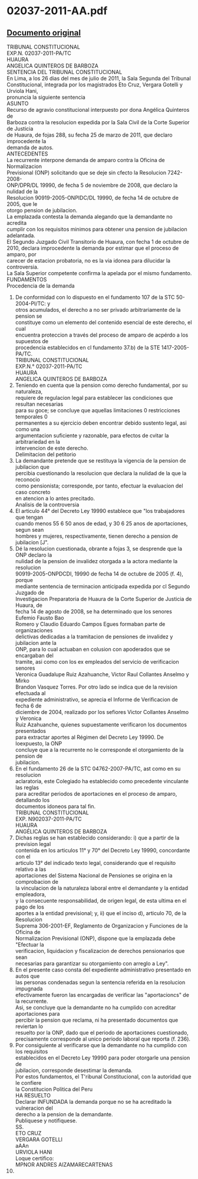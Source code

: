 
02037-2011-AA.pdf
=================
  
[Documento original](https://tc.gob.pe/jurisprudencia/2011/02037-2011-AA.pdf)  
---  
TRIBUNAL CONSTITUCIONAL  
EXP.N. 02037-2011-PA/TC  
HUAURA  
ANGELICA QUINTEROS DE BARBOZA  
SENTENCIA DEL TRIBUNAL CONSTITUCIONAL  
En Lima, a los 26 dias del mes de julio de 2011, la Sala Segunda del Tribunal  
Constitucional, integrada por los magistrados Eto Cruz, Vergara Gotelli y Urviola Hani,  
pronuncia la siguiente sentencia  
ASUNTO  
Recurso de agravio constitucional interpuesto por dona Angélica Quinteros de  
Barboza contra la resolucion expedida por la Sala Civil de la Corte Superior de Justicia  
de Huaura, de fojas 288, su fecha 25 de marzo de 2011, que declaro improcedente la  
demanda de autos.  
ANTECEDENTES  
La recurrente interpone demanda de amparo contra la Oficina de Normalizacion  
Previsional (ONP) solicitando que se deje sin cfecto la Resolucion 7242-2008-  
ONP/DPR/DL 19990, de fecha 5 de noviembre de 2008, que declaro la nulidad de la  
Resolucion 90919-2005-ONPIDC/DL 19990, de fecha 14 de octubre de 2005, que le  
otorgo pension de jubilacion.  
La emplazada contesta la demanda alegando que la demandante no acredita  
cumplir con los requisitos minimos para obtener una pension de jubilacion adelantada.  
El Segundo Juzgado Civil Transitorio de Huaura, con fecha 1 de octubre de  
2010, declara improcedente la demanda por estimar que el proceso de amparo, por  
carecer de estacion probatoria, no es la via idonea para dilucidar la controversia.  
La Sala Superior competente confirma la apelada por el mismo fundamento.  
FUNDAMENTOS  
Procedencia de la demanda  
1. De conformidad con lo dispuesto en el fundamento 107 de la STC 50-2004-PI/TC: y  
otros acumulados, el derecho a no ser privado arbitrariamente de la pension se  
constituye como un elemento del contenido esencial de este derecho, el cual  
encuentra proteccion a través del proceso de amparo de acpérdo a los supuestos de  
procedencia establecidos en cl fundamento 37.b) de la STE 1417-2005-PA/TC.  
TRIBUNAL CONSTITUCIONAL  
EXP.N.° 02037-2011-PA/TC  
HUAURA  
ANGELICA QUINTEROS DE BARBOZA  
2. Teniendo en cuenta que la pension como derecho fundamental, por su naturaleza,  
requiere de regulacion legal para establecer las condiciones que resultan necesarias  
para su goce; se concluye que aquellas limitaciones 0 restricciones temporales 0  
permanentes a su ejercicio deben encontrar debido sustento legal, asi como una  
argumentacion suficiente y razonable, para efectos de cvitar la arbitrariedad en la  
intervencion de este derecho.  
Delimitacion del petitorio  
3. La demandante pretende que se restituya la vigencia de la pension de jubilacion que  
percibia cuestionando la resolucion que declara la nulidad de la que la reconocio  
como pensionista; corresponde, por tanto, efectuar la evaluacion del caso concreto  
en atencion a lo antes precitado.  
Analisis de la controversia  
4. El articulo 44° del Decreto Ley 19990 establece que "los trabajadores que tengan  
cuando menos 55 6 50 anos de edad, y 30 6 25 anos de aportaciones, segun sean  
hombres y mujeres, respectivamente, tienen derecho a pension de jubilacion [J".  
5. Dé la resolucion cuestionada, obrante a fojas 3, se desprende que la ONP declaro la  
nulidad de la pension de invalidez otorgada a la actora mediante la resolucion  
90919-2005-ONPDCDI, 19990 de fecha 14 de octubre de 2005 (f. 4), porque  
mediante sentencia de terminacion anticipada expedida por cl Segundo Juzgado de  
Investigacion Preparatoria de Huaura de la Corte Superior de Justicia de Huaura, de  
fecha 14 de agosto de 2008, se ha determinado que los senores Eufemio Fausto Bao  
Romero y Claudio Eduardo Campos Egues formaban parte de organizaciones  
delictivas dedicadas a la tramitacion de pensiones de invalidez y jubilacion ante la  
ONP, para lo cual actuaban en colusion con apoderados que se encargaban del  
tramite, asi como con los ex empleados del servicio de verificacion senores  
Veronica Guadalupe Ruiz Azahuanche, Victor Raul Collantes Anselmo y Mirko  
Brandon Vasquez Torres. Por otro lado se indica que de la revision efectuada al  
expediente administrativo, se aprecia el Informe de Verificacion de fecha 6 de  
diciembre de 2004, realizado por los sefiores Victor Collantes Anselmo y Veronica  
Ruiz Azahuanche, quienes supuestamente verificaron los documentos presentados  
para extractar aportes al Régimen del Decreto Ley 19990. De loexpuesto, la ONP  
concluye que a la recurrente no le corresponde el otorgamiento de la pension de  
jubilacion.  
6. En el fundamento 26 de la STC 04762-2007-PA/TC, ast como en su resolucion  
aclaratoria, este Colegiado ha establecido como precedente vinculante las reglas  
para acreditar periodos de aportaciones en el proceso de amparo, detallando los  
documentos idoneos para tal fin.  
TRIBUNAL CONSTITUCIONAL  
EXP. N902037-2011-PA/TC  
HUAURA  
ANGÉLICA QUINTEROS DE BARBOZA  
7. Dichas reglas se han establecido considerando: i) que a partir de la prevision legal  
contenida en los articulos 11° y 70° del Decreto Ley 19990, concordante con el  
articulo 13° del indicado texto legal, considerando que el requisito relativo a las  
aportaciones del Sistema Nacional de Pensiones se origina en la comprobacion de  
la vinculacion de la naturaleza laboral entre el demandante y la entidad empleadora,  
y la consecuente responsabilidad, de origen legal, de esta ultima en el pago de los  
aportes a la entidad previsional; y, ii) que el inciso d), articulo 70, de la Resolucion  
Suprema 306-2001-EF, Reglamento de Organizacion y Funciones de la Oficina de  
Normalizacion Previsional (ONP), dispone que la emplazada debe "Efectuar la  
verificacion, liquidacion y fiscalizacion de derechos pensionarios que sean  
necesarias para garantizar su otorgamiento con arreglo a Ley".  
8. En el presente caso consta del expediente administrativo presentado en autos que  
las personas condenadas segun la sentencia referida en la resolucion impugnada  
efectivamente fueron las encargadas de verificar las "aportacioncs" de la recurrente.  
Asi, se concluye que la demandante no ha cumplido con acreditar aportaciones para  
percibir la pension que reclama, ni ha presentado documentos que reviertan lo  
resuelto por la ONP, dado que el periodo de aportaciones cuestionado,  
precisamente corresponde al unico periodo laboral que reporta (f. 236).  
9. Por consiguiente al verificarse que la demandante no ha cumplido con los requisitos  
establecidos en el Decreto Ley 19990 para poder otorgarle una pension de  
jubilacion, corresponde desestimar la demanda.  
Por estos fundamentos, el T'ribunal Constitucional, con la autoridad que le confiere  
la Constitucion Politica del Peru  
HA RESUELTO  
Declarar INFUNDADA la demanda porque no se ha acreditado la vulneracion del  
derecho a la pension de la demandante.  
Publiquese y notifiquese.  
SS.  
ETO CRUZ  
VERGARA GOTELLI  
aAAn  
URVIOLA HANI  
Loque certifico:  
MPNOR ANDRES AIZAMARECARTENAS  
1.